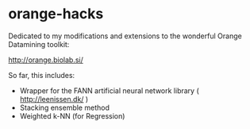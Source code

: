 orange-hacks
============

Dedicated to my modifications and extensions to the wonderful Orange Datamining toolkit:

http://orange.biolab.si/

So far, this includes:
 * Wrapper for the FANN artificial neural network library ( http://leenissen.dk/ )
 * Stacking ensemble method
 * Weighted k-NN (for Regression)
